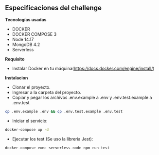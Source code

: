 ## Especificaciones del challenge

**Tecnologías usadas**
- DOCKER
- DOCKER COMPOSE 3
- Node 14.17
- MongoDB 4.2
- Serverless

**Requisito**

- Instalar Docker en tu máquina(https://docs.docker.com/engine/install/)

**Instalacion**
- Clonar el proyecto. 
- Ingresar a la carpeta del proyecto.
- Copiar y pegar los archivos .env.example a .env y .env.test.example a .env.test
```bash
cp .env.example .env && cp .env.test.example .env.test
```
- Iniciar el servicio: 
```bash
docker-compose up -d
```
- Ejecutar los test (Se uso la libreria Jest): 
```bash
docker-compose exec serverless-node npm run test
```